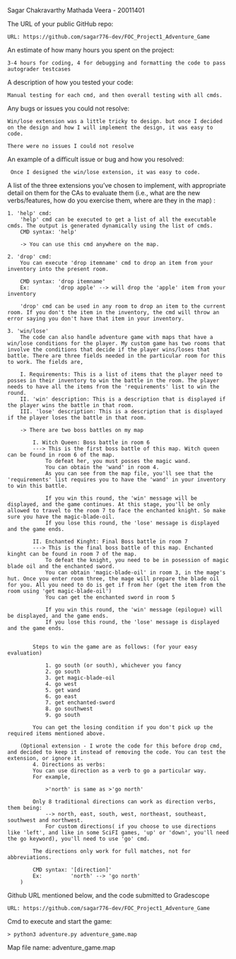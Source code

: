 Sagar Chakravarthy Mathada Veera - 20011401

The URL of your public GitHub repo: 

    URL: https://github.com/sagar776-dev/FOC_Project1_Adventure_Game

An estimate of how many hours you spent on the project:

    3-4 hours for coding, 4 for debugging and formatting the code to pass autograder testcases

A description of how you tested your code:

    Manual testing for each cmd, and then overall testing with all cmds.

Any bugs or issues you could not resolve:

    Win/lose extension was a little tricky to design. but once I decided on the design and how I will implement the design, it was easy to code.

    There were no issues I could not resolve

An example of a difficult issue or bug and how you resolved:

     Once I designed the win/lose extension, it was easy to code.

A list of the three extensions you’ve chosen to implement, with appropriate detail on them for the CAs to evaluate them 
(i.e., what are the new verbs/features, how do you exercise them, where are they in the map) :

    1. 'help' cmd:
        'help' cmd can be executed to get a list of all the executable cmds. The output is generated dynamically using the list of cmds.
        CMD syntax: 'help'

        -> You can use this cmd anywhere on the map.

    2. 'drop' cmd:
        You can execute 'drop itemname' cmd to drop an item from your inventory into the present room.

        CMD syntax: 'drop itemname'
        Ex:         'drop apple' --> will drop the 'apple' item from your inventory

        'drop' cmd can be used in any room to drop an item to the current room. If you don't the item in the inventory, the cmd will throw an error saying you don't have that item in your inventory.
    
    3. 'win/lose'
        The code can also handle adventure game with maps that have a win/lose conditions for the player. My custom game has two rooms that involve the conditions that decide if the player wins/loses that battle. There are three fields needed in the particular room for this to work. The fields are,

        I. Requirements: This is a list of items that the player need to posses in their inventory to win the battle in the room. The player needs to have all the items from the 'requirements' list to win the round.
        II. 'win' description: This is a description that is displayed if the player wins the battle in that room.
        III. 'lose' description: This is a description that is displayed if the player loses the battle in that room.

        -> There are two boss battles on my map

            I. Witch Queen: Boss battle in room 6
            ---> This is the first boss battle of this map. Witch queen can be found in room 6 of the map.
                To defeat her, you must posses the magic wand.
                You can obtain the 'wand' in room 4.
                As you can see from the map file, you'll see that the 'requirements' list requires you to have the 'wand' in your inventory to win this battle.

                If you win this round, the 'win' message will be displayed, and the game continues. At this stage, you'll be only allowed to travel to the room 7 to face the enchanted knight. So make sure you have the magic-blade-oil.
                If you lose this round, the 'lose' message is displayed and the game ends.

            II. Enchanted Kinght: Final Boss battle in room 7
            ---> This is the final boss battle of this map. Enchanted kinght can be found in room 7 of the map.
                To defeat the knight, you need to be in posession of magic blade oil and the enchanted sword.
                You can obtain 'magic-blade-oil' in room 3, in the mage's hut. Once you enter room three, the mage will prepare the blade oil for you. All you need to do is get if from her (get the item from the room using 'get magic-blade-oil')
                You can get the enchanted sword in room 5

                If you win this round, the 'win' message (epilogue) will be displayed, and the game ends.
                If you lose this round, the 'lose' message is displayed and the game ends.


            Steps to win the game are as follows: (for your easy evaluation)

                1. go south (or south), whichever you fancy
                2. go south
                3. get magic-blade-oil
                4. go west
                5. get wand
                6. go east
                7. get enchanted-sword
                8. go southwest
                9. go south
            
            You can get the losing condition if you don't pick up the required items mentioned above.

        (Optional extension - I wrote the code for this before drop cmd, and decided to keep it instead of removing the code. You can test the extension, or ignore it.
            4. Directions as verbs:
            You can use direction as a verb to go a particular way. 
            For example,

                >'north' is same as >'go north'

            Only 8 traditional directions can work as direction verbs, them being:
                --> north, east, south, west, northeast, southeast, southwest and northwest.
                For custom directions( if you choose to use directions like 'left', and like in some SciFI games, 'up' or 'down', you'll need the go keyword), you'll need to use 'go' cmd.

            The directions only work for full matches, not for abbreviations.

            CMD syntax: '[direction]'
            Ex:         'north' --> 'go north'
        )


Github URL mentioned below, and the code submitted to Gradescope

    URL: https://github.com/sagar776-dev/FOC_Project1_Adventure_Game


Cmd to execute and start the game:

    > python3 adventure.py adventure_game.map 


Map file name: adventure_game.map
